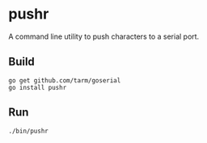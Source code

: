 # pushr

A command line utility to push characters to a serial port.

## Build

    go get github.com/tarm/goserial
	go install pushr

## Run

    ./bin/pushr
